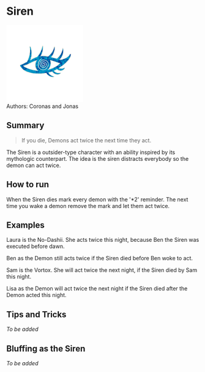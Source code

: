 # Siren
<img src="https://raw.githubusercontent.com/yoyosource/BOTC-HomeBrew/master/Outsider/Siren/image.png" alt="drawing" width="200"/>\
Authors: Coronas and Jonas

## Summary
> If you die, Demons act twice the next time they act.

The Siren is a outsider-type character with an ability inspired by its mythologic counterpart.
The idea is the siren distracts everybody so the demon can act twice.

## How to run

When the Siren dies mark every demon with the '*2' reminder. The next time you wake a demon remove the mark and let them act twice.

## Examples

Laura is the No-Dashii. She acts twice this night, because Ben the Siren was executed before dawn.

Ben as the Demon still acts twice if the Siren died before Ben woke to act.

Sam is the Vortox. She will act twice the next night, if the Siren died by Sam this night.

Lisa as the Demon will act twice the next night if the Siren died after the Demon acted this night.

## Tips and Tricks

*To be added*

## Bluffing as the Siren

*To be added*
